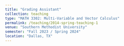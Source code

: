 ```yaml
---
title: "Grading Assistant"
collection: teaching
type: "MATH 3302: Multi-Variable and Vector Calculus"
permalink: /teaching/2014-spring-teaching-1
venue: "Southern Methodist University"
semester: "Fall 2023 / Spring 2024"
location: "Dallas, TX"
---
```

